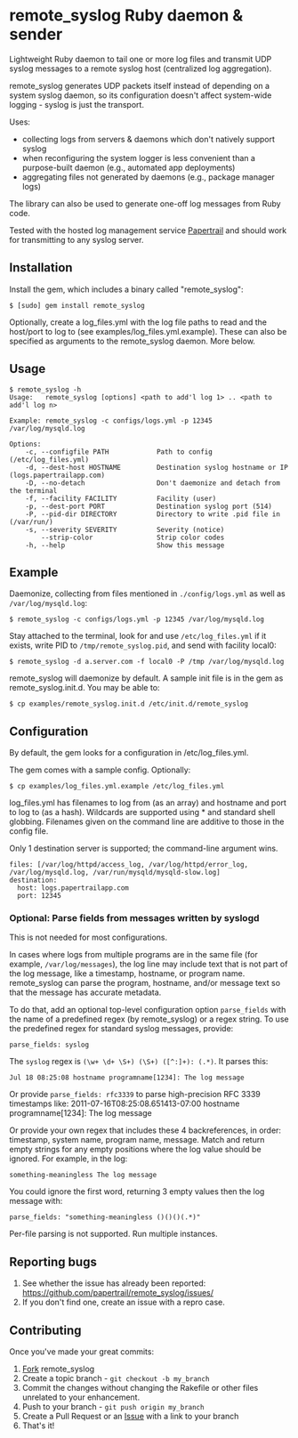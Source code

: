 # remote_syslog Ruby daemon & sender

Lightweight Ruby daemon to tail one or more log files and transmit UDP syslog 
messages to a remote syslog host (centralized log aggregation).

remote_syslog generates UDP packets itself instead of depending on a system 
syslog daemon, so its configuration doesn't affect system-wide 
logging - syslog is just the transport.

Uses:

* collecting logs from servers & daemons which don't natively support syslog
* when reconfiguring the system logger is less convenient than a 
purpose-built daemon (e.g., automated app deployments)
* aggregating files not generated by daemons (e.g., package manager logs)

The library can also be used to generate one-off log messages from Ruby code.

Tested with the hosted log management service [Papertrail] and should work for 
transmitting to any syslog server.


## Installation

Install the gem, which includes a binary called "remote_syslog":

    $ [sudo] gem install remote_syslog

Optionally, create a log_files.yml with the log file paths to read and the 
host/port to log to (see examples/log_files.yml.example). These can also be 
specified as arguments to the remote_syslog daemon. More below.


## Usage

    $ remote_syslog -h
    Usage:   remote_syslog [options] <path to add'l log 1> .. <path to add'l log n>

    Example: remote_syslog -c configs/logs.yml -p 12345 /var/log/mysqld.log

    Options:
        -c, --configfile PATH            Path to config (/etc/log_files.yml)
        -d, --dest-host HOSTNAME         Destination syslog hostname or IP (logs.papertrailapp.com)
        -D, --no-detach                  Don't daemonize and detach from the terminal
        -f, --facility FACILITY          Facility (user)
        -p, --dest-port PORT             Destination syslog port (514)
        -P, --pid-dir DIRECTORY          Directory to write .pid file in (/var/run/)
        -s, --severity SEVERITY          Severity (notice)
            --strip-color                Strip color codes
        -h, --help                       Show this message

    

## Example

Daemonize, collecting from files mentioned in `./config/logs.yml` as well as
`/var/log/mysqld.log`:

    $ remote_syslog -c configs/logs.yml -p 12345 /var/log/mysqld.log

Stay attached to the terminal, look for and use `/etc/log_files.yml` if it
exists, write PID to `/tmp/remote_syslog.pid`, and send with facility local0:

    $ remote_syslog -d a.server.com -f local0 -P /tmp /var/log/mysqld.log

remote_syslog will daemonize by default. A sample init file is in the gem as 
remote_syslog.init.d. You may be able to:

    $ cp examples/remote_syslog.init.d /etc/init.d/remote_syslog


## Configuration

By default, the gem looks for a configuration in /etc/log_files.yml.

The gem comes with a sample config.  Optionally:

    $ cp examples/log_files.yml.example /etc/log_files.yml
    
log_files.yml has filenames to log from (as an array) and hostname and port 
to log to (as a hash). Wildcards are supported using * and standard shell 
globbing. Filenames given on the command line are additive to those in 
the config file.

Only 1 destination server is supported; the command-line argument wins. 

    files: [/var/log/httpd/access_log, /var/log/httpd/error_log, /var/log/mysqld.log, /var/run/mysqld/mysqld-slow.log]
    destination:
      host: logs.papertrailapp.com
      port: 12345


### Optional: Parse fields from messages written by syslogd

This is not needed for most configurations.

In cases where logs from multiple programs are in the same file (for example, 
``/var/log/messages``), the log line may include text that is not part of the 
log message, like a timestamp, hostname, or program name. remote_syslog can 
parse the program, hostname, and/or message text so that the message has 
accurate metadata.

To do that, add an optional top-level configuration option `parse_fields` 
with the name of a predefined regex (by remote_syslog) or a regex string. To 
use the predefined regex for standard syslog messages, provide:

    parse_fields: syslog

The `syslog` regex is `(\w+ \d+ \S+) (\S+) ([^:]+): (.*)`. It parses this:

    Jul 18 08:25:08 hostname programname[1234]: The log message

Or provide `parse_fields: rfc3339` to parse high-precision RFC 3339
timestamps like:
    2011-07-16T08:25:08.651413-07:00 hostname programname[1234]: The log message
    
Or provide your own regex that includes these 4 backreferences, in order: 
timestamp, system name, program name, message. Match and return empty 
strings for any empty positions where the log value should be ignored.
For example, in the log:

    something-meaningless The log message

You could ignore the first word, returning 3 empty values then the log 
message with:

    parse_fields: "something-meaningless ()()()(.*)"

Per-file parsing is not supported. Run multiple instances.


## Reporting bugs

1. See whether the issue has already been reported: <https://github.com/papertrail/remote_syslog/issues/>
2. If you don't find one, create an issue with a repro case.


## Contributing

Once you've made your great commits:

1. [Fork][fk] remote_syslog
2. Create a topic branch - `git checkout -b my_branch`
3. Commit the changes without changing the Rakefile or other files unrelated to your enhancement.
4. Push to your branch - `git push origin my_branch`
5. Create a Pull Request or an [Issue][is] with a link to your branch
6. That's it!

[fk]: http://help.github.com/forking/
[is]: https://github.com/papertrail/remote_syslog/issues/
[Papertrail]: http://papertrailapp.com/
